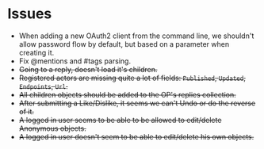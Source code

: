 # Issues
* When adding a new OAuth2 client from the command line, 
we shouldn't allow password flow by default, but based on a parameter when creating it.
* Fix @mentions and #tags parsing.
* ~~Going to a reply, doesn't load it's children.~~
* ~~Registered actors are missing quite a lot of fields: `Published`, `Updated`, `Endpoints`, `Url`.~~
* ~~All children objects should be added to the OP's replies collection.~~
* ~~After submitting a Like/Dislike, it seems we can't Undo or do the reverse of it.~~
* ~~A logged in user seems to be able to be allowed to edit/delete Anonymous objects.~~
* ~~A logged in user doesn't seem to be able to edit/delete his own objects.~~
